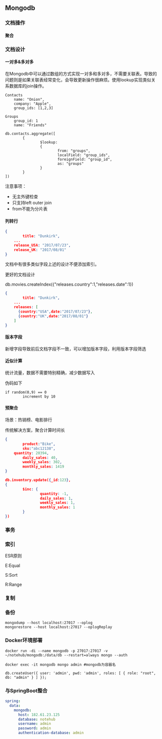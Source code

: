 ## Mongodb



### 文档操作

#### 聚合



### 文档设计

#### 一对多&多对多

在Mongodb中可以通过数组的方式实现一对多和多对多，不需要关联表。导致的问题则是如果关联表经常变化，会导致更新操作很麻烦。使用lookup实现类似关系数据库的join操作。

```
Contacts
	name: "Onion",
	company: "Apple",
	group_ids: [1,2,3]
	
Groups
	group_id: 1
	name: "Friends"
	
db.contacts.aggregate([
		{
				$lookup:
				{
						from: "groups",
						localField: "group_ids",
						foreignField: "group_id",
						as: "groups"
				}
		}
])
```

注意事项：

- 无主外键检查
- 只支持left outer join
- from不能为分片表

#### 列转行

```json
{
		title: "Dunkirk",
  	...
  	release_USA: "2017/07/23",
  	release_UK: "2017/08/01"
}
```

文档中有很多类似字段上述的设计不便添加索引。

更好的文档设计

db.movies.createIndex({"releases.country":1,"releases.date":1})

```json
{
		title: "Dunkirk",
  	...
  	releases: [
      {country:"USA",date:"2017/07/23"},
      {country:"UK",date:"2017/08/01"}
    ]
}
```

#### 版本字段

新增字段导致前后文档字段不一致，可以增加版本字段，利用版本字段筛选

#### 近似计算

统计流量，数据不需要特别精确，减少数据写入

伪码如下

```
if random(0,9) == 0
		increment by 10
```

#### 预聚合

场景：热销榜、电影排行

传统解决方案，聚合计算时间长

```json
{
		product:"Bike",
		sku:"abc12138",
  	quantity: 20394,
		daily_sales: 40,
		weekly_sales: 302,
		monthly_sales: 1419
}
```

```json
db.inventory.update({_id:123},
{
		$inc: {
				quantity: -1,
				daily_sales: 1,
				weekly_sales: 1,
				monthly_sales: 1
		}
})
```

### 事务

### 索引

ESR原则

E:Equal

S:Sort

R:Range

### 复制



### 备份

```
mongodump --host localhost:27017 --oplog
mongorestore --host localhost:27017 --oplogReplay
```





### Docker环境部署

```shell
docker run -di --name mongodb -p 27017:27017 -v ~/notehub/mongodb:/data/db --restart=always mongo --auth
 
docker exec -it mongodb mongo admin #mongodb为容器名

db.createUser({ user: 'admin', pwd: 'admin', roles: [ { role: "root", db: "admin" } ] }); 
```

### 与SpringBoot整合

```yml
spring:
  data:
    mongodb:
      host: 182.61.23.125
      database: notehub
      username: admin
      password: admin
      authentication-database: admin
```

